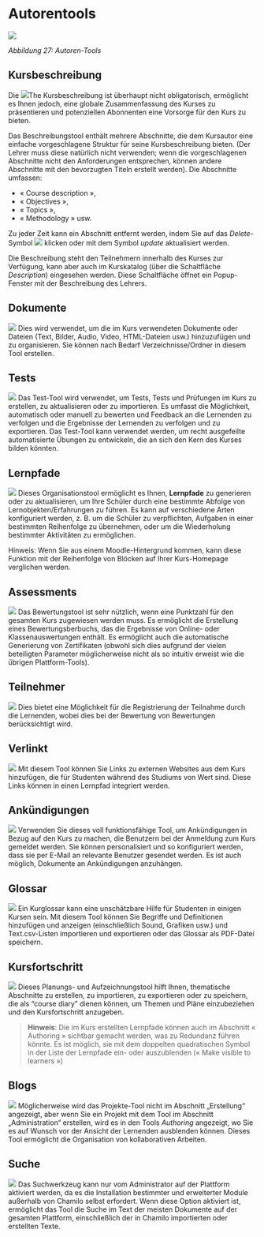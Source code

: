 # Autorentools

![](../../.gitbook/assets/images29%20%283%29.png)

_Abbildung 27: Autoren-Tools_

## Kursbeschreibung <a id="course-description"></a>

Die ![](../../.gitbook/assets/graphics80.png)The Kursbeschreibung ist überhaupt nicht obligatorisch, ermöglicht es Ihnen jedoch, eine globale Zusammenfassung des Kurses zu präsentieren und potenziellen Abonnenten eine Vorsorge für den Kurs zu bieten.

Das Beschreibungstool enthält mehrere Abschnitte, die dem Kursautor eine einfache vorgeschlagene Struktur für seine Kursbeschreibung bieten. \(Der Lehrer muss diese natürlich nicht verwenden; wenn die vorgeschlagenen Abschnitte nicht den Anforderungen entsprechen, können andere Abschnitte mit den bevorzugten Titeln erstellt werden\). Die Abschnitte umfassen:

* « Course description »,
* « Objectives »,
* « Topics »,
* « Methodology » usw.

Zu jeder Zeit kann ein Abschnitt entfernt werden, indem Sie auf das _Delete_-Symbol ![](../../.gitbook/assets/graphics83.png) klicken oder mit dem Symbol _update_ aktualisiert werden.

Die Beschreibung steht den Teilnehmern innerhalb des Kurses zur Verfügung, kann aber auch im Kurskatalog \(über die Schaltfläche _Description_\) eingesehen werden. Diese Schaltfläche öffnet ein Popup-Fenster mit der Beschreibung des Lehrers.

## Dokumente <a id="documents"></a>

![](../../.gitbook/assets/graphics85.png) Dies wird verwendet, um die im Kurs verwendeten Dokumente oder Dateien \(Text, Bilder, Audio, Video, HTML-Dateien usw.\) hinzuzufügen und zu organisieren. Sie können nach Bedarf Verzeichnisse/Ordner in diesem Tool erstellen.

## Tests <a id="tests"></a>

![](../../.gitbook/assets/graphics86.png) Das Test-Tool wird verwendet, um Tests, Tests und Prüfungen im Kurs zu erstellen, zu aktualisieren oder zu importieren. Es umfasst die Möglichkeit, automatisch oder manuell zu bewerten und Feedback an die Lernenden zu verfolgen und die Ergebnisse der Lernenden zu verfolgen und zu exportieren. Das Test-Tool kann verwendet werden, um recht ausgefeilte automatisierte Übungen zu entwickeln, die an sich den Kern des Kurses bilden könnten.

## Lernpfade <a id="learning-paths"></a>

![](../../.gitbook/assets/graphics87.png) Dieses Organisationstool ermöglicht es Ihnen, **Lernpfade** zu generieren oder zu aktualisieren, um Ihre Schüler durch eine bestimmte Abfolge von Lernobjekten/Erfahrungen zu führen. Es kann auf verschiedene Arten konfiguriert werden, z. B. um die Schüler zu verpflichten, Aufgaben in einer bestimmten Reihenfolge zu übernehmen, oder um die Wiederholung bestimmter Aktivitäten zu ermöglichen.

Hinweis: Wenn Sie aus einem Moodle-Hintergrund kommen, kann diese Funktion mit der Reihenfolge von Blöcken auf Ihrer Kurs-Homepage verglichen werden.

## Assessments <a id="assessments"></a>

![](../../.gitbook/assets/graphics88.png) Das Bewertungstool ist sehr nützlich, wenn eine Punktzahl für den gesamten Kurs zugewiesen werden muss. Es ermöglicht die Erstellung eines Bewertungsberbuchs, das die Ergebnisse von Online- oder Klassenauswertungen enthält. Es ermöglicht auch die automatische Generierung von Zertifikaten \(obwohl sich dies aufgrund der vielen beteiligten Parameter möglicherweise nicht als so intuitiv erweist wie die übrigen Plattform-Tools\).

## Teilnehmer <a id="attendances"></a>

![](../../.gitbook/assets/graphics89.png) Dies bietet eine Möglichkeit für die Registrierung der Teilnahme durch die Lernenden, wobei dies bei der Bewertung von Bewertungen berücksichtigt wird.

## Verlinkt <a id="links"></a>

![](../../.gitbook/assets/graphics90.png) Mit diesem Tool können Sie Links zu externen Websites aus dem Kurs hinzufügen, die für Studenten während des Studiums von Wert sind. Diese Links können in einen Lernpfad integriert werden.

## Ankündigungen <a id="announcements"></a>

![](../../.gitbook/assets/graphics91.png) Verwenden Sie dieses voll funktionsfähige Tool, um Ankündigungen in Bezug auf den Kurs zu machen, die Benutzern bei der Anmeldung zum Kurs gemeldet werden. Sie können personalisiert und so konfiguriert werden, dass sie per E-Mail an relevante Benutzer gesendet werden. Es ist auch möglich, Dokumente an Ankündigungen anzuhängen.

## Glossar <a id="glossary"></a>

![](../../.gitbook/assets/graphics92.png) Ein Kurglossar kann eine unschätzbare Hilfe für Studenten in einigen Kursen sein. Mit diesem Tool können Sie Begriffe und Definitionen hinzufügen und anzeigen \(einschließlich Sound, Grafiken usw.\) und Text.csv-Listen importieren und exportieren oder das Glossar als PDF-Datei speichern.

## Kursfortschritt <a id="course-progress"></a>

![](../../.gitbook/assets/graphics93.png) Dieses Planungs- und Aufzeichnungstool hilft Ihnen, thematische Abschnitte zu erstellen, zu importieren, zu exportieren oder zu speichern, die als “course diary” dienen können, um Themen und Pläne einzubeziehen und den Kursfortschritt anzugeben.

> **Hinweis**: Die im Kurs erstellten Lernpfade können auch im Abschnitt « Authoring » sichtbar gemacht werden, was zu Redundanz führen könnte. Es ist möglich, sie mit dem doppelten quadratischen Symbol in der Liste der Lernpfade ein- oder auszublenden \(« Make visible to learners »\)

## Blogs <a id="blogs"></a>

![](../../.gitbook/assets/graphics94.png) Möglicherweise wird das Projekte-Tool nicht im Abschnitt „Erstellung“ angezeigt, aber wenn Sie ein Projekt mit dem Tool im Abschnitt „Administration“ erstellen, wird es in den Tools _Authoring_ angezeigt, wo Sie es auf Wunsch vor der Ansicht der Lernenden ausblenden können. Dieses Tool ermöglicht die Organisation von kollaborativen Arbeiten.

## Suche <a id="search"></a>

![](../../.gitbook/assets/graphics95.png) Das Suchwerkzeug kann nur vom Administrator auf der Plattform aktiviert werden, da es die Installation bestimmter und erweiterter Module außerhalb von Chamilo selbst erfordert. Wenn diese Option aktiviert ist, ermöglicht das Tool die Suche im Text der meisten Dokumente auf der gesamten Plattform, einschließlich der in Chamilo importierten oder erstellten Texte.